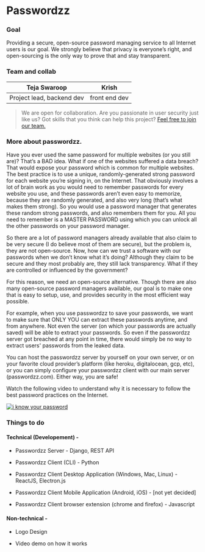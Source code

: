 # Passwordzz

### Goal
Providing a secure, open-source password managing service to all Internet users is our goal. We strongly believe that privacy is everyone’s right, and open-sourcing is the only way to prove that and stay transparent. 

### Team and collab
| Teja Swaroop  |  Krish |
| ------------ | ------------ |
| Project lead, backend dev  | front end dev  |

>We are open for collaboration. Are you passionate in user security just like us? Got skills that you think can help this project? 
[Feel free to join our team.](http://techraj156.com "Click to request")

### More about passwordzz.
Have you ever used the same password for multiple websites (or you still are)? That’s a BAD idea. What if one of the websites suffered a data breach? That would expose your password which is common for multiple websites.  The best practice is to use a unique, randomly-generated strong password for each website you’re signing in, on the Internet. That obviously involves a lot of brain work as you would need to remember passwords for every website you use, and these passwords aren’t even easy to memorize, because they are randomly generated, and also very long (that’s what makes them strong). So you would use a password manager that generates these random strong passwords, and also remembers them for you. All you need to remember is a MASTER PASSWORD using which you can unlock all the other passwords on your password manager. 

So there are a lot of password managers already available that also claim to be very secure (I do believe most of them are secure), but the problem is, they are not open-source. Now, how can we trust a software with our passwords when we don’t know what it’s doing? Although they claim to be secure and they most probably are, they still lack transparency. What if they are controlled or influenced by the government? 

For this reason, we need an open-source alternative. Though there are also many open-source password managers available, our goal is to make one that is easy to setup, use, and provides security in the most efficient way possible. 

For example, when you use passwordzz to save your passwords, we want to make sure that ONLY YOU can extract these passwords anytime, and from anywhere. Not even the server (on which your passwords are actually saved) will be able to extract your passwords. So even if the passwordzz server got breached at any point in time, there would simply be no way to extract users' passwords from the leaked data.

You can host the passwordzz server by yourself on your own server, or on your favorite cloud provider’s platform (like heroku, digitalocean, gcp, etc), or you can simply configure your passwordzz client with our main server (passwordzz.com). Either way, you are safe!


Watch the following video to understand why it is necessary to follow the best password practices on the Internet. 

[![i know your password](http://img.youtube.com/vi/HO7glV92bbM/0.jpg)](http://www.youtube.com/watch?v=HO7glV92bbM "i know your password")


### Things to do
#### Technical (Developement) -
- Passwordzz Server - Django, REST API

- Passwordzz Client (CLI) - Python

- Passwordzz Client Desktop Application (Windows, Mac, Linux) - ReactJS, Electron.js

- Passwordzz Client Mobile Application (Android, iOS) - [not yet decided]

- Passwordzz Client browser extension (chrome and firefox) - Javascript

#### Non-technical - 
- Logo Design

- Video demo on how it works
